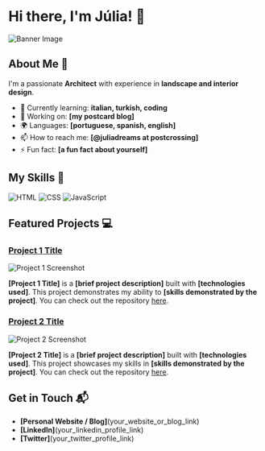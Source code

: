 # Hi there, I'm Júlia! 👋

![Banner Image](your_banner_image_url_here)

## About Me 🚀

I'm a passionate **Architect** with experience in **landscape and interior design**. 

- 🌱 Currently learning: **italian, turkish, coding**
- 🔭 Working on: **[my postcard blog]**
- 🌍 Languages: **[portuguese, spanish, english]**
- 📫 How to reach me: **[@juliadreams at postcrossing]**
- ⚡ Fun fact: **[a fun fact about yourself]**

## My Skills 🧠

![HTML](https://img.shields.io/badge/-HTML-E34F26?style=flat-square&logo=html5&logoColor=white)
![CSS](https://img.shields.io/badge/-CSS-1572B6?style=flat-square&logo=css3&logoColor=white)
![JavaScript](https://img.shields.io/badge/-JavaScript-F7DF1E?style=flat-square&logo=javascript&logoColor=black)

## Featured Projects 💻

### [Project 1 Title](project_1_link)

![Project 1 Screenshot](project_1_screenshot_url)

**[Project 1 Title]** is a **[brief project description]** built with **[technologies used]**. This project demonstrates my ability to **[skills demonstrated by the project]**. You can check out the repository [here](project_1_repository_link).

### [Project 2 Title](project_2_link)

![Project 2 Screenshot](project_2_screenshot_url)

**[Project 2 Title]** is a **[brief project description]** built with **[technologies used]**. This project showcases my skills in **[skills demonstrated by the project]**. You can check out the repository [here](project_2_repository_link).

## Get in Touch 📬

- **[Personal Website / Blog]**(your_website_or_blog_link)
- **[LinkedIn]**(your_linkedin_profile_link)
- **[Twitter]**(your_twitter_profile_link)




<!---
juliadreamm/juliadreamm is a ✨ special ✨ repository because its `README.md` (this file) appears on your GitHub profile.
You can click the Preview link to take a look at your changes.
--->
